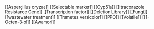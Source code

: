 [[Aspergillus oryzae]]
[[Selectable marker]]
[[Cyp51a]]
[[Itraconazole Resistance Gene]]
[[Transcription factor]]
[[Deletion Library]]
[[Fungi]]
[[wastewater treatment]]
[[Trametes versicolor]]
[[PPO]]
[[Volatile]]
[[1-Octen-3-ol]]
[[Awamori]]
